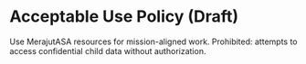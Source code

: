 # Acceptable Use Policy (Draft)

Use MerajutASA resources for mission-aligned work. Prohibited: attempts to access confidential child data without authorization.
